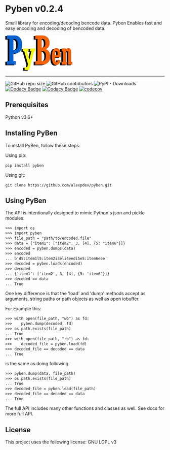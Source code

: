# Pyben v0.2.4

Small library for encoding/decoding bencode data.
Pyben Enables fast and easy encoding and decoding of bencoded data.

![PyBen](./assets/pyben.png)

---------

![GitHub repo size](https://img.shields.io/github/repo-size/alexpdev/pyben&style=flat-square)
![GitHub contributors](https://img.shields.io/github/license/alexpdev/pyben)
![PyPI - Downloads](https://img.shields.io/pypi/dm/pyben?color=%23CC3919&label=PyPi%20Downloads&logo=PyPi&logoColor=cyan&style=flat-square)
[![Codacy Badge](https://app.codacy.com/project/badge/Grade/af86338dcf0a4a899228df470d20e894)](https://www.codacy.com/gh/alexpdev/pyben/dashboard?utm_source=github.com&amp;utm_medium=referral&amp;utm_content=alexpdev/pyben&amp;utm_campaign=Badge_Grade)
[![Codacy Badge](https://app.codacy.com/project/badge/Coverage/af86338dcf0a4a899228df470d20e894)](https://www.codacy.com/gh/alexpdev/pyben/dashboard?utm_source=github.com&utm_medium=referral&utm_content=alexpdev/pyben&utm_campaign=Badge_Coverage)
[![codecov](https://codecov.io/gh/alexpdev/pyben/branch/master/graph/badge.svg?token=N6TCUUQ6CJ)](https://codecov.io/gh/alexpdev/pyben)

## Prerequisites

Python v3.6+

## Installing PyBen

To install PyBen, follow these steps:

Using pip:

`pip install pyben`

Using git:

`git clone https://github.com/alexpdev/pyben.git`

## Using PyBen

The API is intentionally designed to mimic Python's json and pickle modules.

    >>> import os
    >>> import pyben
    >>> file_path = "path/to/encoded.file"
    >>> data = {"item1": ["item2", 3, [4], {5: "item6"}]}
    >>> encoded = pyben.dumps(data)
    >>> encoded
    ... b'd5:item1l5:item2i3eli4eedi5e5:item6eee'
    >>> decoded = pyben.loads(encoded)
    >>> decoded
    ... {'item1': ['item2', 3, [4], {5: 'item6'}]}
    >>> decoded == data
    ... True

One key difference is that the 'load' and 'dump' methods accept as arguments,
string paths or path objects as well as open iobuffer.

For Example this:

    >>> with open(file_path, "wb") as fd:
    >>>    pyben.dump(decoded, fd)
    >>> os.path.exists(file_path)
    ... True
    >>> with open(file_path, "rb") as fd:
    >>>    decoded_file = pyben.load(fd)
    >>> decoded_file == decoded == data
    ... True

is the same as doing following.

    >>> pyben.dump(data, file_path)
    >>> os.path.exists(file_path)
    ... True
    >>> decoded_file = pyben.load(file_path)
    >>> decoded_file == decoded == data
    ... True

The full API includes many other functions and classes as well.
See docs for more full API.

## License

This project uses the following license: GNU LGPL v3
